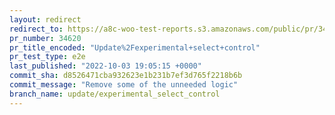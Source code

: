 ```yaml
---
layout: redirect
redirect_to: https://a8c-woo-test-reports.s3.amazonaws.com/public/pr/34620/e2e/index.html
pr_number: 34620
pr_title_encoded: "Update%2Fexperimental+select+control"
pr_test_type: e2e
last_published: "2022-10-03 19:05:15 +0000"
commit_sha: d8526471cba932623e1b231b7ef3d765f2218b6b
commit_message: "Remove some of the unneeded logic"
branch_name: update/experimental_select_control
---
```

